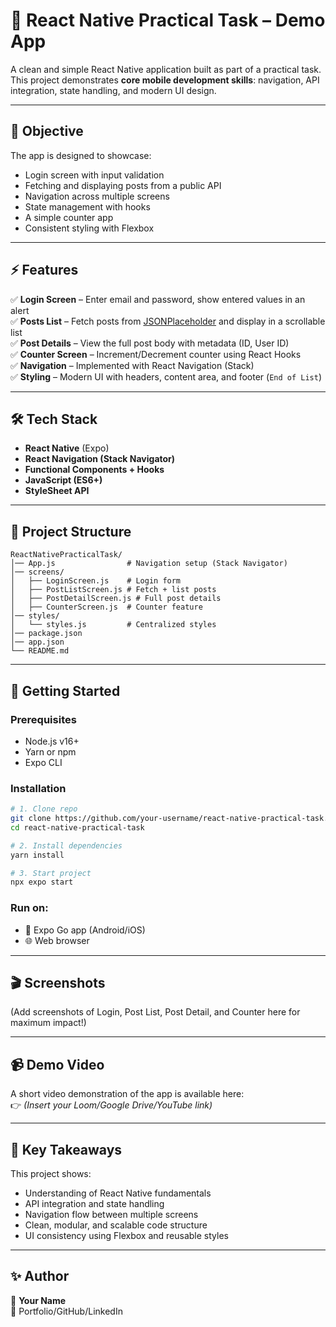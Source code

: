 # 📱 React Native Practical Task – Demo App

A clean and simple React Native application built as part of a practical task.  
This project demonstrates **core mobile development skills**: navigation, API integration, state handling, and modern UI design.

---

## 🎯 Objective
The app is designed to showcase:
- Login screen with input validation
- Fetching and displaying posts from a public API
- Navigation across multiple screens
- State management with hooks
- A simple counter app
- Consistent styling with Flexbox

---

## ⚡ Features
✅ **Login Screen** – Enter email and password, show entered values in an alert  
✅ **Posts List** – Fetch posts from [JSONPlaceholder](https://jsonplaceholder.typicode.com/posts) and display in a scrollable list  
✅ **Post Details** – View the full post body with metadata (ID, User ID)  
✅ **Counter Screen** – Increment/Decrement counter using React Hooks  
✅ **Navigation** – Implemented with React Navigation (Stack)  
✅ **Styling** – Modern UI with headers, content area, and footer (`End of List`)  

---

## 🛠️ Tech Stack
- **React Native** (Expo)  
- **React Navigation (Stack Navigator)**  
- **Functional Components + Hooks**  
- **JavaScript (ES6+)**  
- **StyleSheet API**  

---

## 📂 Project Structure
```
ReactNativePracticalTask/
│── App.js                # Navigation setup (Stack Navigator)
│── screens/
│   ├── LoginScreen.js    # Login form
│   ├── PostListScreen.js # Fetch + list posts
│   ├── PostDetailScreen.js # Full post details
│   ├── CounterScreen.js  # Counter feature
│── styles/
│   └── styles.js         # Centralized styles
│── package.json
│── app.json
└── README.md
```

---

## 🚀 Getting Started

### Prerequisites
- Node.js v16+  
- Yarn or npm  
- Expo CLI  

### Installation
```bash
# 1. Clone repo
git clone https://github.com/your-username/react-native-practical-task.git
cd react-native-practical-task

# 2. Install dependencies
yarn install

# 3. Start project
npx expo start
```

### Run on:
- 📱 Expo Go app (Android/iOS)  
- 🌐 Web browser  

---

## 🎬 Screenshots
(Add screenshots of Login, Post List, Post Detail, and Counter here for maximum impact!)

---

## 📹 Demo Video
A short video demonstration of the app is available here:  
👉 *(Insert your Loom/Google Drive/YouTube link)*

---

## 📌 Key Takeaways
This project shows:
- Understanding of React Native fundamentals
- API integration and state handling
- Navigation flow between multiple screens
- Clean, modular, and scalable code structure
- UI consistency using Flexbox and reusable styles

---

## ✨ Author
👤 **Your Name**  
🔗 Portfolio/GitHub/LinkedIn  
